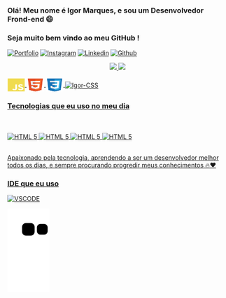 ### Olá! Meu nome é Igor Marques, e sou um Desenvolvedor Frond-end 😄
### Seja muito bem vindo ao meu GitHub !

[![Portfolio](https://img.shields.io/website-up-down-purple-red/http/monip.org.svg)](https://igormarqx.github.io)
[![Instagram](	https://img.shields.io/badge/Instagram-E4405F?style=for-the-badge&logo=instagram&logoColor=white)](https://www.instagram.com/igormarques2863/)
[![Linkedin](https://img.shields.io/badge/LinkedIn-0077B5?style=for-the-badge&logo=linkedin&logoColor=white)](https://www.linkedin.com/in/igor-marques-982143232/)
[![Github](https://img.shields.io/badge/GitHub-100000?style=for-the-badge&logo=github&logoColor=white)](https://github.com/IgorMarqx)

<div align="center">
  <a href="https://github.com/IgorMarqx">
  <img height="150em" src="https://github-readme-stats.vercel.app/api?username=IgorMarqx&show_icons=true&theme=dracula&include_all_commits=true&count_private=true"/>
  <img height="150em" src="https://github-readme-stats.vercel.app/api/top-langs/?username=IgorMarqx&layout=compact&langs_count=7&theme=dracula"/>
</div>

<div style="display: inline_block"><br>
  <img align="center" alt="Igor-Js" height="30" width="40" src="https://raw.githubusercontent.com/devicons/devicon/master/icons/javascript/javascript-plain.svg">
  <img align="center" alt="Igor-HTML" height="30" width="40" src="https://raw.githubusercontent.com/devicons/devicon/master/icons/html5/html5-original.svg">
  <img align="center" alt="Igor-CSS" height="30" width="40" src="https://raw.githubusercontent.com/devicons/devicon/master/icons/css3/css3-original.svg">
  <img align="center" alt="Igor-CSS" height="50" width="60" src="https://cdn.jsdelivr.net/gh/devicons/devicon/icons/php/php-plain.svg" />

</div>

### Tecnologias que eu uso no meu dia

<div style="display:inline_block;"><br></br>
    <img align="center" alt="HTML 5" src="https://img.shields.io/badge/HTML5-E34F26?style=for-the-badge&logo=html5&logoColor=white">
    <img align="center" alt="HTML 5" src="https://img.shields.io/badge/CSS3-1572B6?style=for-the-badge&logo=css3&logoColor=white">
    <img align="center" alt="HTML 5" src="https://img.shields.io/badge/JavaScript-F7DF1E?style=for-the-badge&logo=javascript&logoColor=black">
    <img align="center" alt="HTML 5" src="https://img.shields.io/badge/PHP-777BB4?style=for-the-badge&logo=php&logoColor=white">
</div><br>

Apaixonado pela tecnologia, aprendendo a ser um desenvolvedor melhor todos os dias, e sempre procurando progredir meus conhecimentos 🔥❤️

### IDE que eu uso

![VSCODE](https://img.shields.io/badge/Visual_Studio-5C2D91?style=for-the-badge&logo=visual%20studio&logoColor=white)

  ![Snake animation](https://github.com/rafaballerini/rafaballerini/blob/output/github-contribution-grid-snake.svg)
